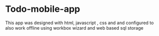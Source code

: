 # Todo-mobile-app
This app was designed with html, javascript , css and and configured to also work offline using  workbox wizard and web based sql storage
